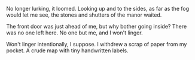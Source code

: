 No longer lurking, it loomed. Looking up and to the sides, as far as the fog would let me see, the stones and shutters of the manor waited.

The front door was just ahead of me, but why bother going inside? There was no one left here. No one but me, and I won't linger.

Won't linger intentionally, I suppose. I withdrew a scrap of paper from my pocket. A crude map with tiny handwritten labels. 
